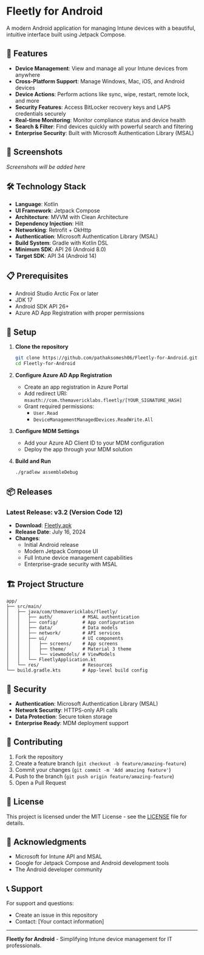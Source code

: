 # Fleetly for Android

A modern Android application for managing Intune devices with a beautiful, intuitive interface built using Jetpack Compose.

## 🚀 Features

- **Device Management**: View and manage all your Intune devices from anywhere
- **Cross-Platform Support**: Manage Windows, Mac, iOS, and Android devices
- **Device Actions**: Perform actions like sync, wipe, restart, remote lock, and more
- **Security Features**: Access BitLocker recovery keys and LAPS credentials securely
- **Real-time Monitoring**: Monitor compliance status and device health
- **Search & Filter**: Find devices quickly with powerful search and filtering
- **Enterprise Security**: Built with Microsoft Authentication Library (MSAL)

## 📱 Screenshots

*Screenshots will be added here*

## 🛠️ Technology Stack

- **Language**: Kotlin
- **UI Framework**: Jetpack Compose
- **Architecture**: MVVM with Clean Architecture
- **Dependency Injection**: Hilt
- **Networking**: Retrofit + OkHttp
- **Authentication**: Microsoft Authentication Library (MSAL)
- **Build System**: Gradle with Kotlin DSL
- **Minimum SDK**: API 26 (Android 8.0)
- **Target SDK**: API 34 (Android 14)

## 📋 Prerequisites

- Android Studio Arctic Fox or later
- JDK 17
- Android SDK API 26+
- Azure AD App Registration with proper permissions

## 🔧 Setup

1. **Clone the repository**
   ```bash
   git clone https://github.com/pathaksomesh06/Fleetly-for-Android.git
   cd Fleetly-for-Android
   ```

2. **Configure Azure AD App Registration**
   - Create an app registration in Azure Portal
   - Add redirect URI: `msauth://com.themavericklabs.fleetly/[YOUR_SIGNATURE_HASH]`
   - Grant required permissions:
     - `User.Read`
     - `DeviceManagementManagedDevices.ReadWrite.All`

3. **Configure MDM Settings**
   - Add your Azure AD Client ID to your MDM configuration
   - Deploy the app through your MDM solution

4. **Build and Run**
   ```bash
   ./gradlew assembleDebug
   ```

## 📦 Releases

### Latest Release: v3.2 (Version Code 12)

- **Download**: [Fleetly.apk](releases/Fleetly.apk)
- **Release Date**: July 16, 2024
- **Changes**:
  - Initial Android release
  - Modern Jetpack Compose UI
  - Full Intune device management capabilities
  - Enterprise-grade security with MSAL

## 🏗️ Project Structure

```
app/
├── src/main/
│   ├── java/com/themavericklabs/fleetly/
│   │   ├── auth/           # MSAL authentication
│   │   ├── config/         # App configuration
│   │   ├── data/           # Data models
│   │   ├── network/        # API services
│   │   ├── ui/             # UI components
│   │   │   ├── screens/    # App screens
│   │   │   ├── theme/      # Material 3 theme
│   │   │   └── viewmodels/ # ViewModels
│   │   └── FleetlyApplication.kt
│   └── res/                # Resources
└── build.gradle.kts        # App-level build config
```

## 🔐 Security

- **Authentication**: Microsoft Authentication Library (MSAL)
- **Network Security**: HTTPS-only API calls
- **Data Protection**: Secure token storage
- **Enterprise Ready**: MDM deployment support

## 🤝 Contributing

1. Fork the repository
2. Create a feature branch (`git checkout -b feature/amazing-feature`)
3. Commit your changes (`git commit -m 'Add amazing feature'`)
4. Push to the branch (`git push origin feature/amazing-feature`)
5. Open a Pull Request

## 📄 License

This project is licensed under the MIT License - see the [LICENSE](LICENSE) file for details.

## 🙏 Acknowledgments

- Microsoft for Intune API and MSAL
- Google for Jetpack Compose and Android development tools
- The Android developer community

## 📞 Support

For support and questions:
- Create an issue in this repository
- Contact: [Your contact information]

---

**Fleetly for Android** - Simplifying Intune device management for IT professionals. 